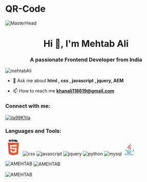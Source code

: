 # QR-Code
<!-- ![MasterHead](https://qph.cf2.quoracdn.net/main-qimg-8bcfaef95f0b4d36d0c13794c0b23f05)] -->
<!-- ![MasterHead](https://user-images.githubusercontent.com/74038190/241765440-80728820-e06b-4f96-9c9e-9df46f0cc0a5.gif)] -->
<img src="https://i.pinimg.com/originals/1b/46/e6/1b46e6a97a24fbc5f2f91ed9f7d2b846.gif" alt="MasterHead" style="display: block; margin: auto;">

<h1 align="center">Hi 👋, I'm Mehtab Ali</h1>
<h3 align="center">A passionate Frontend Developer from India</h3>
<!-- <img align="right" alt="Coding" width="400" src=https://camo.githubusercontent.com/5ddf73ad3a205111cf8c686f687fc216c2946a75005718c8da5b837ad9de78c9/68747470733a2f2f7468756d62732e6766796361742e636f6d2f4576696c4e657874446576696c666973682d736d616c6c2e676966> -->
 
<p align="left"> <img src="https://komarev.com/ghpvc/?username=AMEHTAB&label=Profile%20views&color=0e75b6&style=flat" alt="mehtabAli" /> </p>
 
- 💬 Ask me about **html , css , javascript , jquery, AEM**
 
- 📫 How to reach me **khanali118619@gmail.com**
 
<h3 align="left">Connect with me:</h3>
<p align="left">
<a href="https://instagram.com/ila99K1ila" target="blank"><img align="center" src="https://raw.githubusercontent.com/rahuldkjain/github-profile-readme-generator/master/src/images/icons/Social/instagram.svg" alt="ila99K1ila" height="30" width="40" /></a>
</p>
 
<h3 align="left">Languages and Tools:</h3>
<p align="left"> <a href="https://html.com/" target="_blank" rel="noreferrer" style="text-decoration: none !important;"> <img src="https://raw.githubusercontent.com/devicons/devicon/master/icons/html5/html5-original-wordmark.svg" alt="html5" width="50" height="50"/> </a><a href="https://www.w3.org/Style/CSS/" target="_blank" rel="noreferrer" style="text-decoration: none !important;"> <img src="https://www.vectorlogo.zone/logos/w3_css/w3_css-icon.svg" alt="css" width="40" height="40"/> </a> <a href="https://www.javascript.com/" target="_blank" rel="noreferrer" style="text-decoration: none !important;"> <img src="https://cdn-icons-png.flaticon.com/512/5968/5968292.png" alt="javascript" width="40" height="40"/> </a><a href="https://jquery.com/" target="_blank" rel="noreferrer" style="text-decoration: none !important;"> <img src="https://www.vectorlogo.zone/logos/jquery/jquery-vertical.svg" alt="jquery" width="40" height="40"/> </a><a href="https://www.python.org/" target="_blank" rel="noreferrer" style="text-decoration: none !important;"> <img src="https://cdn.iconscout.com/icon/free/png-512/free-python-2-226051.png?f=webp&w=256" alt="python" width="40" height="40"/> </a> <a href="https://www.mysql.com/" target="_blank" rel="noreferrer" style="text-decoration: none !important;"> <img src="https://www.vectorlogo.zone/logos/mysql/mysql-ar21.svg" alt="mysql" width="40" height="40"/> </a><a href="https://dev.java/" target="_blank" rel="noreferrer" style="text-decoration: none !important;"> <img src="https://raw.githubusercontent.com/devicons/devicon/master/icons/java/java-original.svg" alt="java" width="40" height="40"/> </a></p>
 
<p><img align="left" src="https://github-readme-stats.vercel.app/api/top-langs?username=AMEHTAB&show_icons=true&locale=en&layout=compact" alt="AMEHTAB" /></p>
 
<p>&nbsp;<img align="center" src="https://github-readme-stats.vercel.app/api?username=AMEHTAB&show_icons=true&locale=en" alt="AMEHTAB" /></p>
 
<p><img align="center" src="https://github-readme-streak-stats.herokuapp.com/?user=AMEHTAB" alt="AMEHTAB" /></p>
